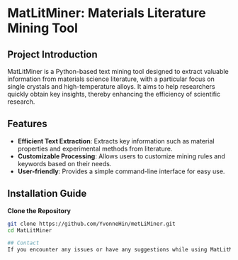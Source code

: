 # MatLitMiner: Materials Literature Mining Tool

## Project Introduction
MatLitMiner is a Python-based text mining tool designed to extract valuable information from materials science literature, with a particular focus on single crystals and high-temperature alloys. It aims to help researchers quickly obtain key insights, thereby enhancing the efficiency of scientific research.

## Features
- **Efficient Text Extraction**: Extracts key information such as material properties and experimental methods from literature.
- **Customizable Processing**: Allows users to customize mining rules and keywords based on their needs.
- **User-friendly**: Provides a simple command-line interface for easy use.

## Installation Guide
 **Clone the Repository**
   ```bash
   git clone https://github.com/YvonneHin/metLiMiner.git
   cd MatLitMiner
   
## Contact
If you encounter any issues or have any suggestions while using MatLitMiner, please feel free to contact us.
